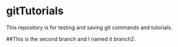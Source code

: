 # gitTutorials
This repository is for testing and saving git commands and tutorials.


##This is the second branch and I named it branch2.
